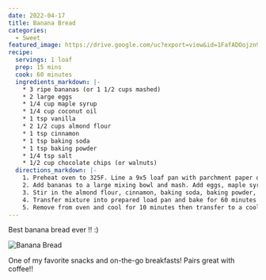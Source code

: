 ```yaml
---
date: 2022-04-17
title: Banana Bread
categories:
  - Sweet
featured_image: https://drive.google.com/uc?export=view&id=1FafADOojzn9GJSUK9Em25mYT69DVJuWj
recipe:
  servings: 1 loaf
  prep: 15 mins
  cook: 60 minutes
  ingredients_markdown: |-
    * 3 ripe bananas (or 1 1/2 cups mashed)
    * 2 large eggs
    * 1/4 cup maple syrup
    * 1/4 cup coconut oil
    * 1 tsp vanilla
    * 2 1/2 cups almond flour
    * 1 tsp cinnamon
    * 1 tsp baking soda
    * 1 tsp baking powder
    * 1/4 tsp salt
    * 1/2 cup chocolate chips (or walnuts)
  directions_markdown: |-
    1. Preheat oven to 325F. Line a 9x5 loaf pan with parchment paper or spray pan and set aside.
    2. Add bananas to a large mixing bowl and mash. Add eggs, maple syrup, coconut oil, and vanilla. Whisk to combine.
    3. Stir in the almond flour, cinnamon, baking soda, baking powder, and salt just until fully combined. Add chocolate chips.
    4. Transfer mixture into prepared load pan and bake for 60 minutes or until a toothpick center comes out clean.
    5. Remove from oven and cool for 10 minutes then transfer to a cooling rack and allow to completely cool before slicing.
---
```


Best banana bread ever !! :)

![Banana Bread](https://drive.google.com/uc?export=view&id=12dem49dRVKZ-anSHlm06lDwVQcwWxDfh)

One of my favorite snacks and on-the-go breakfasts! Pairs great with coffee!!
